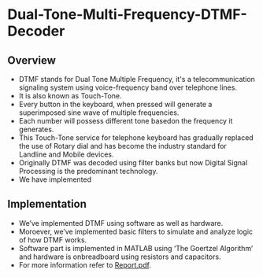 # Dual-Tone-Multi-Frequency-DTMF-Decoder

## Overview 

* DTMF stands for Dual Tone Multiple Frequency, it's a telecommunication signaling system using voice-frequency band over telephone lines. 
* It is also known as Touch-Tone. 
* Every button in the keyboard, when pressed will generate a superimposed sine wave of multiple frequencies. 
* Each number will possess different tone basedon the frequency it generates.
* This Touch-Tone service for telephone keyboard has gradually replaced the use of Rotary dial and has become the industry standard for Landline and Mobile devices.
* Originally DTMF was decoded using filter banks but now Digital Signal Processing is the predominant technology.
* We have implemented 

## Implementation
* We’ve implemented DTMF using software as well as hardware. 
* Moroever, we’ve implemented basic filters to simulate and analyze logic of how DTMF works. 
* Software part is implemented in MATLAB using ‘The Goertzel Algorithm’ and hardware is onbreadboard using resistors and capacitors.
* For more information refer to [Report.pdf](Report.pdf).
